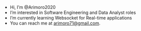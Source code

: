 - Hi, I’m @Arimoro2020
- I’m interested in Software Engineering and Data Analyst roles
- I’m currently learning Websocket for Real-time applications 
- You can reach me at arimoro71@gmail.com.

